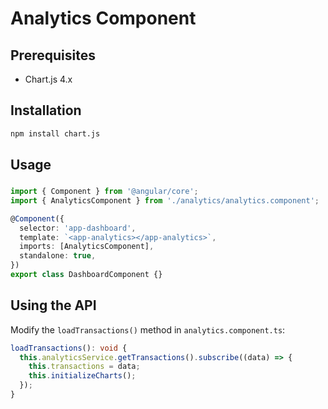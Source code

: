 # Analytics Component

## Prerequisites

- Chart.js 4.x

## Installation

```bash
npm install chart.js
```

## Usage

### 

```typescript
import { Component } from '@angular/core';
import { AnalyticsComponent } from './analytics/analytics.component';

@Component({
  selector: 'app-dashboard',
  template: `<app-analytics></app-analytics>`,
  imports: [AnalyticsComponent],
  standalone: true,
})
export class DashboardComponent {}
```

## Using the API

Modify the `loadTransactions()` method in `analytics.component.ts`:

```typescript
loadTransactions(): void {
  this.analyticsService.getTransactions().subscribe((data) => {
    this.transactions = data;
    this.initializeCharts();
  });
}
```
